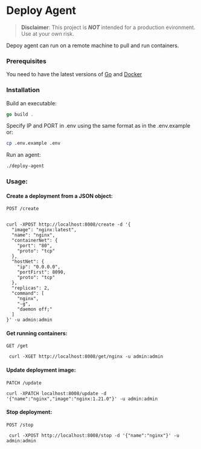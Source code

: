# Deploy Agent

> **Disclaimer**: This project is ***NOT*** intended for a production evironment. Use at your own risk. 

Depoy agent can run on a remote machine to pull and run containers. 

### Prerequisites

You need to have the latest versions of [Go](https://golang.org/doc/install) and [Docker](https://docs.docker.com/engine/install/)

### Installation

Build an executable:
```go
go build . 

```
Specify IP and PORT in .env  using the same format as in the .env.example 
or:
```bash
cp .env.example .env
```
Run an agent: 
```bash
./deploy-agent
```
### Usage:



#### Create a deployment from a JSON object: 
`POST /create` 
```curl

curl -XPOST http://localhost:8008/create -d '{
  "image": "nginx:latest",
  "name": "nginx",
  "containerNet": {
    "port": "80",
    "proto": "tcp"
  },
  "hostNet": {
    "ip": "0.0.0.0",
    "portFirst": 8090,
    "proto": "tcp"
  },
  "replicas": 2,
  "command": [
    "nginx",
    "-g",
    "daemon off;"
  ]
}' -u admin:admin

```

#### Get running containers:
`GET /get`
````curl
 curl -XGET http://localhost:8008/get/nginx -u admin:admin
````

#### Update deployment image:
 `PATCH /update`
```curl
curl -XPATCH localhost:8008/update -d '{"name":"nginx","image":"nginx:1.21.0"}' -u admin:admin
```

#### Stop deployment:
`POST /stop`
```curl
 curl -XPOST http://localhost:8008/stop -d '{"name":"nginx"}' -u admin:admin
 ```

